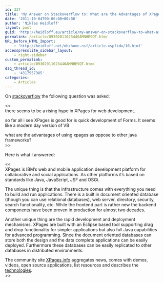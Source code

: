 ```yaml
---
id: 337
title: 'My Answer on Stackoverflow to: What are the Advantages of XPages?'
date: '2011-10-04T00:00:00+00:00'
author: 'Niklas Heidloff'
layout: post
guid: 'http://heidloff.eu/article/my-answer-on-stackoverflow-to-what-are-the-advantages-of-xpages/'
permalink: /article/09302011023446AMNHE9QT.htm/
URL_before_HTML_Import:
    - 'http://heidloff.net/nh/home.nsf/article.xsp?id=/10.html'
accesspresslite_sidebar_layout:
    - right-sidebar
custom_permalink:
    - article/09302011023446AMNHE9QT.htm/
dsq_thread_id:
    - '4317557385'
categories:
    - Articles
---
```


 On [stackoverflow](http://stackoverflow.com/questions/7604651/xpages-and-java-frameworks/7606648#7606648) the following question was asked:

 &lt;&lt;   
 there seems to be a rising hype in XPages for web development.

 so far all i see XPages is good for is quick development of Forms. It seems like a modern day version of VB

 what are the advantages of using xpages as oppose to other java frameworks?   
 &gt;&gt;

 Here is what I answered:

 &lt;&lt;   
 XPages is IBM’s web and mobile application development platform for collaborative and social applications. As other platforms it’s based on standards like Java, JavaScript, JSF and OSGi.

 The unique thing is that the infrastructure comes with everything you need to build and run applications. There is a built in document oriented database (though you can use relational databases), web server, directory, security, search functionality, etc. While the frontend part is rather new the backend components have been proven in production for almost two decades.

 Another unique thing are the rapid development and deployment mechanisms. XPages are built with an Eclipse based tool supporting drag and drop functionality for simpler applications but also full Java capabilities for advanced programming. Since the document oriented databases can store both the design and the data complete applications can be easily deployed. Furthermore these databases can be easily replicated to other databases in distributed environments.

 The community site [XPages.info](http://xpages.info/) aggregates news, comes with demos, videos, open source applications, list resources and describes the [technologies](http://xpag.es/?stackoverflow).  
 &gt;&gt;